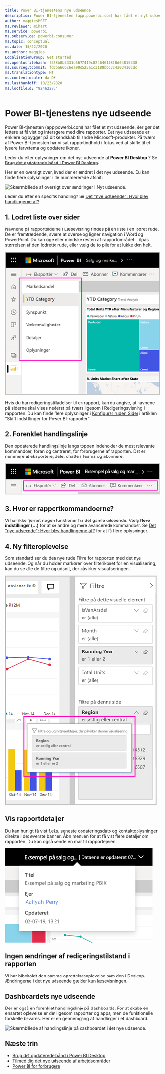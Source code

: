 ```yaml
---
title: Power BI-tjenestens nye udseende
description: Power BI-tjenesten (app.powerbi.com) har fået et nyt udseende. I denne artikel beskrives, hvordan du navigerer til rapporter ved hjælp af det nye udseende.
author: maggiesMSFT
ms.reviewer: mihart
ms.service: powerbi
ms.subservice: powerbi-consumer
ms.topic: conceptual
ms.date: 10/22/2020
ms.author: maggies
LocalizationGroup: Get started
ms.openlocfilehash: f398b0b3331d5677419c824646108f8d04815338
ms.sourcegitcommit: fddba666c6ea90d525a1c3188bbd3c4a03410cdc
ms.translationtype: HT
ms.contentlocale: da-DK
ms.lasthandoff: 10/23/2020
ms.locfileid: "92462277"
---
```

# <a name="the-new-look-of-the-power-bi-service"></a>Power BI-tjenestens nye udseende

Power BI-tjenesten (app.powerbi.com) har fået et nyt udseende, der gør det lettere at få vist og interagere med dine rapporter. Det nye udseende er enklere og bygger på dit kendskab til andre Microsoft-produkter. På tværs af Power BI-tjenesten har vi sat rapportindhold i fokus ved at skifte til et lysere farvetema og opdatere ikoner. 

Leder du efter oplysninger om det nye udseende af **Power BI Desktop** ? Se [Brug det opdaterede bånd i Power BI Desktop](../create-reports/desktop-ribbon.md).

Her er en oversigt over, hvad der er ændret i det nye udseende. Du kan finde flere oplysninger i de nummererede afsnit:

![Skærmbillede af oversigt over ændringer i Nyt udseende.](media/service-new-look/power-bi-new-look-changes-callouts.png)

Leder du efter en specifik handling? Se [Det "nye udseende": Hvor blev handlingerne af?](service-new-look-where-actions.md)

## <a name="1-vertical-list-of-pages"></a>1. Lodret liste over sider 
Navnene på rapportsiderne i Læsevisning findes på en liste i en lodret rude. De er fremtrædende, svære at overse og ligner navigation i Word og PowerPoint. Du kan øge eller mindske resten af rapportområdet: Tilpas størrelsen af den lodrette rude, eller vælg de to pile for at lukke den helt.

![Skærmbillede af navne på rapportsider på langs af siden.](media/service-new-look/power-bi-new-look-report-pages.png)

Hvis du har redigeringstilladelser til en rapport, kan du angive, at navnene på siderne skal vises nederst på tværs ligesom i Redigeringsvisning i rapporten. Du kan finde flere oplysninger i [Konfigurer ruden Sider](../create-reports/power-bi-report-settings.md#set-the-pages-pane) i artiklen "Skift indstillinger for Power BI-rapporter".

## <a name="2-simplified-action-bar"></a>2. Forenklet handlingslinje 

Den opdaterede handlingslinje langs toppen indeholder de mest relevante kommandoer, foran og centreret, for forbrugerne af rapporten. Det er nemmere at eksportere, dele, chatte i Teams og abonnere. 

![Skærmbillede af ny handlingslinje.](media/service-new-look/power-bi-new-look-action-bar.png)

## <a name="3-where-are-the-report-commands"></a>3. Hvor er rapportkommandoerne?

Vi har ikke fjernet nogen funktioner fra det gamle udseende. Vælg **flere indstillinger (...)** for at se andre og mere avancerede kommandoer. Se [Det "nye udseende": Hvor blev handlingerne af?](service-new-look-where-actions.md) for at få flere oplysninger.

## <a name="4-new-filter-experience"></a>4. Ny filteroplevelse

Som standard ser du den nye rude Filtre for rapporten med det nye udseende. Og når du holder markøren over filterikonet for en visualisering, kan du se alle de filtre og udsnit, der påvirker visualiseringen.

![Skærmbillede af alle de filtre og udsnit, der påvirker visualiseringen.](media/service-new-look/power-bi-new-look-filters.png)

## <a name="view-report-details"></a>Vis rapportdetaljer 

Du kan hurtigt få vist f.eks. seneste opdateringsdato og kontaktoplysninger direkte i det øverste banner.  Åbn menuen for at få vist flere detaljer om rapporten. Du kan også sende en mail til rapportejeren.

![Skærmbillede af Vis rapportoplysninger.](media/service-new-look/power-bi-new-look-metadata.png)

## <a name="no-changes-to-report-edit-mode"></a>Ingen ændringer af redigeringstilstand i rapporten 

Vi har bibeholdt den samme oprettelsesoplevelse som den i Desktop. Ændringerne i det nye udseende gælder kun læsevisningen.

## <a name="dashboard-new-look-experience"></a>Dashboardets nye udseende 

Der er også en forenklet handlingslinje på dashboards. For at skabe en ensartet oplevelse er det ligesom rapporter og apps, men de funktionelle forskelle bevares. Her er en gennemgang af handlinger i et dashboard.
 
![Skærmbillede af handlingslinje på dashboardet i det nye udseende.](media/service-new-look/power-bi-dashboard-action-bar-new-look.png)

## <a name="next-steps"></a>Næste trin

- [Brug det opdaterede bånd i Power BI Desktop](../create-reports/desktop-ribbon.md)
- [Tilmed dig det nye udseende af arbejdsområder](../collaborate-share/service-workspaces-new-look.md)
- [Power BI for forbrugere](end-user-consumer.md)
